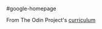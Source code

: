 #google-homepage

From The Odin Project's [curriculum](http://www.theodinproject.com/courses/web-development-101/lessons/html-css)